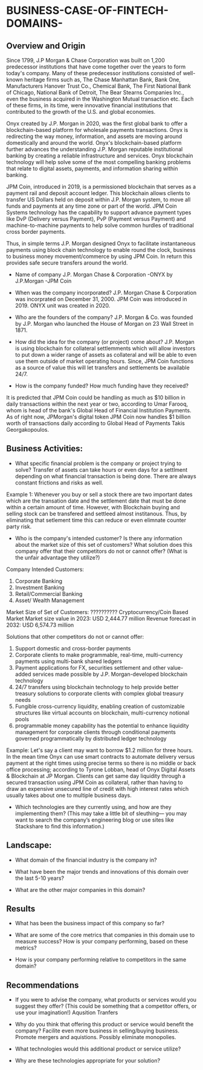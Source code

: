 # BUSINESS-CASE-OF-FINTECH-DOMAINS-

## Overview and Origin
Since 1799, J.P Morgan & Chase Corporation was built on 1,200 predecessor institutions that have come together over the years to form today's company. Many of these predecessor institutions consisted of well-known heritage firms such as, The Chase Manhattan Bank, Bank One, Manufacturers Hanover Trust Co., Chemical Bank, The First National Bank of Chicago, National Bank of Detroit, The Bear Stearns Companies Inc., even the business acquired in the Washington Mutual transaction etc. Each of these firms, in its time, were innovative financial institutions that contributed to the growth of the U.S. and global economies.

Onyx created by J.P. Morgan in 2020, was the first global bank to offer a blockchain-based platform for wholesale payments transactions. Onyx is redirecting the way money, information, and assets are moving around domestically and around the world. Onyx's blockchain-based platform further advances the understanding J.P. Morgan reputable institutional banking by creating a reliable infrastructure and services. Onyx blockchain technology will help solve some of the most compelling banking problems that relate to digital assets, payments, and information sharing within banking. 

JPM Coin, introduced in 2019, is a permissioned blockchain that serves as a payment rail and deposit account ledger. This blockchain allows clients to transfer US Dollars held on deposit within J.P. Morgan system, to move all funds and payments at any time zone or part of the world. JPM Coin Systems technology has the capability to support advance payment types like DvP (Delivery versus Payment), PvP (Payment versus Payment) and machine-to-machine payments to help solve common hurdles of traditional cross border payments. 

Thus, in simple terms J.P. Morgan designed Onyx to facilitate instantaneous payments using block chain technology to enable round the clock, business to business money movement/commerce by using JPM Coin. In return this provides safe secure transfers around the world. 

* Name of company 
J.P. Morgan Chase & Corporation
-ONYX by J.P.Morgan 
-JPM Coin

* When was the company incorporated?
J.P. Morgan Chase & Corporation was incorprated on December 31, 2000.
JPM Coin was introduced in 2019.
ONYX unit was created in 2020.

* Who are the founders of the company?
J.P. Morgan & Co. was founded by J.P. Morgan who launched the House of Morgan on 23 Wall Street in 1871.

* How did the idea for the company (or project) come about?
J.P. Morgan is using blockchain for collateral settlemments which will allow investors to put down a wider range of assets as collateral and will be able to even use them outside of market operating hours. Since, JPM Coin functions as a source of value this will let transfers and settlements be available 24/7. 

* How is the company funded? How much funding have they received?

It is predicted that JPM Coin could be handling as much as $10 billion in daily transactions within the next year or two, according to Umar Farooq, whom is head of the bank's Global Head of Financial Institution Payments. As of right now, JPMorgan's  digital token JPM Coin now handles $1 billion worth of transactions daily according to Global Head of Payments Takis Georgakopoulos. 

## Business Activities:
* What specific financial problem is the company or project trying to solve?
Transfer of assets can take hours or even days for a settlment depending on what financial transaction is being done. There are always constant frictions and risks as well. 

Example 1: 
Whenever you buy or sell a stock there are two important dates which are the transation date and the settlement date that must be done within a certain amount of time. However, with Blockchain buying and selling stock can be transfered and settleed almost institanous. Thus, by eliminating that setlement time this can reduce or even elimnate counter party risk. 


* Who is the company's intended customer?  Is there any information about the market size of this set of customers?
What solution does this company offer that their competitors do not or cannot offer? (What is the unfair advantage they utilize?)

Company Intended Customers:
1. Corporate Banking 
2. Investment Banking 
3. Retail/Commercial Banking 
4. Asset/ Wealth Management 

Market Size of Set of Customers: ??????????
Cryptocurrency/Coin Based Market 
Market size value in 2023: USD 2,444.77 million
Revenue forecast in 2032: USD 6,574.73 million

Solutions that other competitors do not or cannot offer: 
1. Support domestic and cross-border payments
2. Corporate clients to make programmable, real-time, multi-currency payments using multi-bank shared ledgers
3. Payment applications for FX, securities settlement and other value-added services made possible by J.P. Morgan-developed blockchain technology
4. 24/7 transfers using blockchain technology to help provide better treasury solutions to corporate clients with complex global treasury needs
5. Fungible cross-currency liquidity, enabling creation of customizable structures like virtual accounts on blockchain, multi-currency notional pools
6. programmable money capability has the potential to enhance liquidity management for corporate clients through conditional payments governed programmatically by distributed ledger technology

Example: Let's say a client may want to borrow $1.2 million for three hours. In the mean time Onyx can use smart contracts to automate delivery versus payment at the right times using precise terms so there is no middle or back office processing; according to Tyrone Lobban, head of Onyx Digital Assets & Blockchain at JP Morgan.
Clients can get same day liquidity through a secured transaction using JPM Coin as collateral, rather than having to draw an expensive unsecured line of credit with high interest rates which usually takes about one to multiple business days.

* Which technologies are they currently using, and how are they implementing them? (This may take a little bit of sleuthing–– you may want to search the company’s engineering blog or use sites like Stackshare to find this information.)


## Landscape:

* What domain of the financial industry is the company in?

* What have been the major trends and innovations of this domain over the last 5-10 years?

* What are the other major companies in this domain?


## Results

* What has been the business impact of this company so far?

* What are some of the core metrics that companies in this domain use to measure success? How is your company performing, based on these metrics?

* How is your company performing relative to competitors in the same domain?


## Recommendations

* If you were to advise the company, what products or services would you suggest they offer? (This could be something that a competitor offers, or use your imagination!)
Aqusition Tranfers

* Why do you think that offering this product or service would benefit the company?
Facilite even more business in selling/buying business. 
Promote mergers and aquistions.
Possibly eliminate monopolies. 

* What technologies would this additional product or service utilize?


* Why are these technologies appropriate for your solution?
